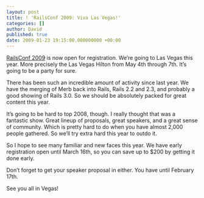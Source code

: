 ```yaml
---
layout: post
title: ! 'RailsConf 2009: Viva Las Vegas!'
categories: []
author: David
published: true
date: 2009-01-23 19:15:00.000000000 +00:00
---
```

<p><a href="http://www.railsconf.com">RailsConf 2009</a> is now open for registration. We&#8217;re going to Las Vegas this year. More precisely the Las Vegas Hilton from May 4th through 7th. It&#8217;s going to be a party for sure.</p>
<p>There has been such an incredible amount of activity since last year. We have the merging of Merb back into Rails, Rails 2.2 and 2.3, and probably a good showing of Rails 3.0. So we should be absolutely packed for great content this year.</p>
<p>It&#8217;s going to be hard to top 2008, though. I really thought that was a fantastic show. Great lineup of proposals, great speakers, and a great sense of community. Which is pretty hard to do when you have almost 2,000 people gathered. So we&#8217;ll try extra hard this year to outdo it.</p>
<p>So I hope to see many familiar and new faces this year. We have early registration open until March 16th, so you can save up to $200 by getting it done early.</p>
<p>Don&#8217;t forget to get your speaker proposal in either. You have until February 17th.</p>
<p>See you all in Vegas!</p>